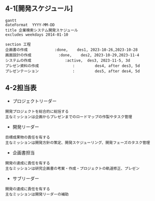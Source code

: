 ## 4-1[開発スケジュール]
```mermaid
gantt
dateFormat  YYYY-MM-DD
title 企業検索システム開発スケジュール
excludes weekdays 2014-01-10

section 工程
企画書の作成            :done,    des1, 2023-10-26,2023-10-28
画面設計の作成            :done,    des2, 2023-10-29,2023-11-4
システムの作成               :active,  des3, 2023-11-5, 3d
プレゼン資料の作成               :         des4, after des3, 5d
プレゼンテーション               :         des5, after des4, 5d
```
## 4-2担当表  

* プロジェクトリーダー
>>
    開発プロジェクトを総合的に総括する
    主なミッションは企画からプレゼンまでのロードマップの作製やタスク管理

* 開発リーダー
>>
    目標成果物の責任を有する
    主なミッションは開発方針の策定、開発スケジューリング、開発フェーズのタスク管理

* 企画書担当
>>
    開発の達成に責任を有する
    主なミッションは研究企画書の考案・作成・プロジェクトの軌道修正、プレゼン

* サブリーダー
>>
    開発の達成に責任を有する
    主なミッションは開発リーダーの補助
